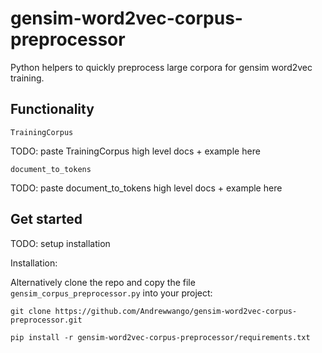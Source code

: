 # gensim-word2vec-corpus-preprocessor
Python helpers to quickly preprocess large corpora for gensim word2vec training.

## Functionality

`TrainingCorpus`

TODO: paste TrainingCorpus high level docs + example here

`document_to_tokens`

TODO: paste document_to_tokens high level docs + example here

## Get started

TODO: setup installation

Installation:


Alternatively clone the repo and copy the file `gensim_corpus_preprocessor.py` into your project:

`git clone https://github.com/Andrewwango/gensim-word2vec-corpus-preprocessor.git`

`pip install -r gensim-word2vec-corpus-preprocessor/requirements.txt`